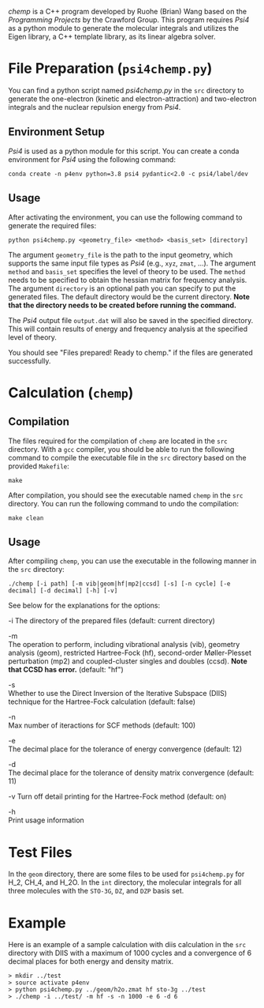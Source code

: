 *chemp* is a C++ program developed by Ruohe (Brian) Wang based on the *Programming Projects* by the Crawford Group. This program requires *Psi4* as a python module to generate the molecular integrals and utilizes the Eigen library, a C++ template library, as its linear algebra solver.

# File Preparation (`psi4chemp.py`)
You can find a python script named *psi4chemp.py* in the `src` directory to generate the one-electron (kinetic and electron-attraction) and two-electron integrals and the nuclear repulsion energy from *Psi4*.

## Environment Setup
*Psi4* is used as a python module for this script. You can create a conda environment for *Psi4* using the following command:
```
conda create -n p4env python=3.8 psi4 pydantic<2.0 -c psi4/label/dev
```

## Usage
After activating the environment, you can use the following command to generate the required files:
```
python psi4chemp.py <geometry_file> <method> <basis_set> [directory]
```
The argument `geometry_file` is the path to the input geometry, which supports the same input file types as *Psi4* (e.g., `xyz`, `zmat`, ...). The argument `method` and `basis_set` specifies the level of theory to be used. The `method` needs to be specified to obtain the hessian matrix for frequency analysis. The argument `directory` is an optional path you can specify to put the generated files. The default directory would be the current directory. **Note that the directory needs to be created before running the command.**

The *Psi4* output file `output.dat` will also be saved in the specified directory. This will contain results of energy and frequency analysis at the specified level of theory. 

You should see "Files prepared! Ready to chemp." if the files are generated successfully.

# Calculation (`chemp`)
## Compilation
The files required for the compilation of `chemp` are located in the `src` directory. With a `gcc` compiler, you should be able to run the following command to compile the executable file in the `src` directory based on the provided `Makefile`:
```
make
```
After compilation, you should see the executable named `chemp` in the `src` directory. You can run the following command to undo the compilation:
```
make clean
```
## Usage
After compiling `chemp`, you can use the executable in the following manner in the `src` directory:
```
./chemp [-i path] [-m vib|geom|hf|mp2|ccsd] [-s] [-n cycle] [-e decimal] [-d decimal] [-h] [-v]
```
See below for the explanations for the options:

-i
The directory of the prepared files (default: current directory)


-m    
The operation to perform, including vibrational analysis (vib), geometry analysis (geom), restricted Hartree-Fock (hf), second-order Møller-Plesset perturbation (mp2) and coupled-cluster singles and doubles (ccsd). **Note that CCSD has error.** (default: "hf")


-s            
Whether to use the Direct Inversion of the Iterative Subspace (DIIS) technique for the Hartree-Fock calculation (default: false)


-n           
Max number of iteractions for SCF methods (default: 100)


-e            
The decimal place for the tolerance of energy convergence (default: 12)


-d          
The decimal place for the tolerance of density matrix convergence (default: 11)


-v
Turn off detail printing for the Hartree-Fock method (default: on)


-h            
Print usage information

# Test Files
In the `geom` directory, there are some files to be used for `psi4chemp.py` for H_2, CH_4, and H_2O. In the `int` directory, the molecular integrals for all three molecules with the `STO-3G`, `DZ`, and `DZP` basis set. 


# Example
Here is an example of a sample calculation with diis calculation in the `src` directory with DIIS with a maximum of 1000 cycles and a convergence of 6 decimal places for both energy and density matrix.
```
> mkdir ../test
> source activate p4env
> python psi4chemp.py ../geom/h2o.zmat hf sto-3g ../test
> ./chemp -i ../test/ -m hf -s -n 1000 -e 6 -d 6
```
